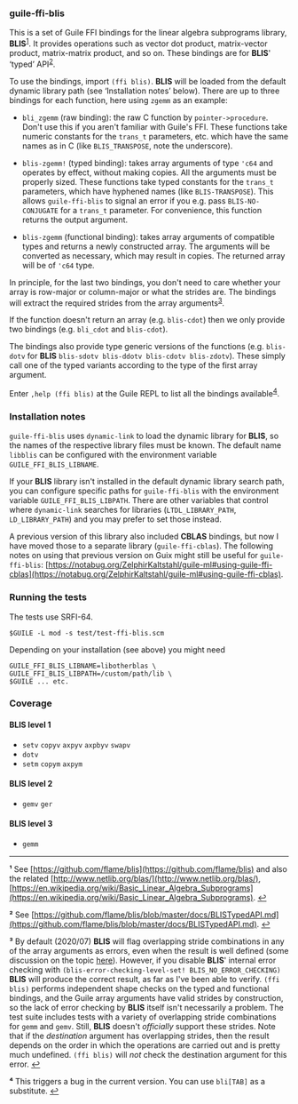 
### guile-ffi-blis

This is a set of Guile FFI bindings for the linear algebra subprograms library,
**BLIS**<sup id="a1">[1](#f1)</sup>. It provides operations such as vector dot
product, matrix-vector product, matrix-matrix product, and so on.  These
bindings are for **BLIS**' ‘typed’ API<sup id="a2">[2](#f2)</sup>.

To use the bindings, import `(ffi blis)`. **BLIS** will be loaded from the
default dynamic library path (see ‘Installation notes’ below). There are up to
three bindings for each function, here using `zgemm` as an example:

- `bli_zgemm` (raw binding): the raw C function by `pointer->procedure`. Don't use
  this if you aren't familiar with Guile's FFI. These functions take numeric
  constants for the `trans_t` parameters, etc. which have the same names as in C
  (like `BLIS_TRANSPOSE`, note the underscore).

- `blis-zgemm!` (typed binding): takes array arguments of type `'c64` and operates by
  effect, without making copies. All the arguments must be properly sized. These
  functions take typed constants for the `trans_t` parameters, which have hyphened
  names (like `BLIS-TRANSPOSE`). This allows `guile-ffi-blis` to signal an error if
  you e.g. pass `BLIS-NO-CONJUGATE` for a `trans_t` parameter. For convenience, this
  function returns the output argument.

- `blis-zgemm` (functional binding): takes array arguments of compatible types and
  returns a newly constructed array. The arguments will be converted as
  necessary, which may result in copies.  The returned array will be of `'c64`
  type.

In principle, for the last two bindings, you don't need to care whether your
array is row-major or column-major or what the strides are. The bindings will
extract the required strides from the array arguments<sup id="a3">[3](#f3)</sup>.

If the function doesn't return an array (e.g. `blis-cdot`) then we only provide
two bindings (e.g. `bli_cdot` and `blis-cdot`).

The bindings also provide type generic versions of the functions
(e.g. `blis-dotv` for **BLIS** `blis-sdotv blis-ddotv blis-cdotv
blis-zdotv`). These simply call one of the typed variants according to the type
of the first array argument.

Enter `,help (ffi blis)` at the Guile REPL to list all the bindings
available<sup id="a4">[4](#f4)</sup>.

### Installation notes

`guile-ffi-blis` uses `dynamic-link` to load the dynamic library for **BLIS**,
so the names of the respective library files must be known. The default name
`libblis` can be configured with the environment variable
`GUILE_FFI_BLIS_LIBNAME`.

If your **BLIS** library isn't installed in the default dynamic library search
path, you can configure specific paths for `guile-ffi-blis` with the environment
variable `GUILE_FFI_BLIS_LIBPATH`. There are other variables that control where
`dynamic-link` searches for libraries (`LTDL_LIBRARY_PATH`, `LD_LIBRARY_PATH`)
and you may prefer to set those instead.

A previous version of this library also included **CBLAS** bindings, but now I have moved those to a
separate library (`guile-ffi-cblas`). The following notes on using that previous version on Guix
might still be useful for `guile-ffi-blis`:
[https://notabug.org/ZelphirKaltstahl/guile-ml#using-guile-ffi-cblas](https://notabug.org/ZelphirKaltstahl/guile-ml#using-guile-ffi-cblas).

### Running the tests

The tests use SRFI-64.

```
$GUILE -L mod -s test/test-ffi-blis.scm
```

Depending on your installation (see above) you might need

```
GUILE_FFI_BLIS_LIBNAME=libotherblas \
GUILE_FFI_BLIS_LIBPATH=/custom/path/lib \
$GUILE ... etc.
```

### Coverage

#### BLIS level 1

* `setv` `copyv` `axpyv` `axpbyv` `swapv`
* `dotv`
* `setm` `copym` `axpym`

#### BLIS level 2

* `gemv` `ger`

#### BLIS level 3

* `gemm`

***

<b id="f1">¹</b> See [https://github.com/flame/blis](https://github.com/flame/blis) and also the related [http://www.netlib.org/blas/](http://www.netlib.org/blas/),  [https://en.wikipedia.org/wiki/Basic_Linear_Algebra_Subprograms](https://en.wikipedia.org/wiki/Basic_Linear_Algebra_Subprograms). [↩](#a1)

<b id="f2">²</b> See [https://github.com/flame/blis/blob/master/docs/BLISTypedAPI.md](https://github.com/flame/blis/blob/master/docs/BLISTypedAPI.md). [↩](#a2)

<b id="f3">³</b> By default (2020/07) **BLIS** will flag overlapping stride
combinations in any of the array arguments as errors, even when the result is
well defined (some discussion on the topic
[here](https://groups.google.com/forum/#!topic/blis-discuss/ANM7i1ZpuwU)). However,
if you disable **BLIS**' internal error checking with
`(blis-error-checking-level-set! BLIS_NO_ERROR_CHECKING)` **BLIS** will produce
the correct result, as far as I've been able to verify. `(ffi blis)` performs
independent shape checks on the typed and functional bindings, and the Guile
array arguments have valid strides by construction, so the lack of error
checking by **BLIS** itself isn't necessarily a problem. The test suite includes
tests with a variety of overlapping stride combinations for `gemm` and
`gemv`. Still, **BLIS** doesn't *officially* support these strides. Note that if
the *destination* argument has overlapping strides, then the result depends on
the order in which the operations are carried out and is pretty much
undefined. `(ffi blis)` will *not* check the destination argument for this
error. [↩](#a3)

<b id="f4">⁴</b> This triggers a bug in the current version. You can use
`bli[TAB]` as a substitute. [↩](#a5)

